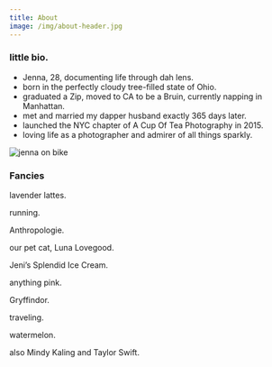 ```yaml
---
title: About
image: /img/about-header.jpg
---
```

<h3 class="f4 b lh-title mb2">little bio.</h3>

* Jenna, 28, documenting life through dah lens.
* born in the perfectly cloudy tree-filled state of Ohio.
* graduated a Zip, moved to CA to be a Bruin, currently napping in Manhattan.
* met and married my dapper husband exactly 365 days later.
* launched the NYC chapter of A Cup Of Tea Photography in 2015.
* loving life as a photographer and admirer of all things sparkly.

<div class="mw5">

![jenna on bike](/img/about-bio.jpg)

</div>

<div class="tc"><h3 class="f4 b lh-title mb2">Fancies</h3>

lavender lattes.

running.

Anthropologie.

our pet cat, Luna Lovegood.

Jeni’s Splendid Ice Cream.

anything pink.

Gryffindor.

traveling.

watermelon.

also Mindy Kaling and Taylor Swift.</div>
